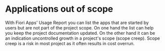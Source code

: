 # Applications out of scope

With Fiori Apps' Usage Report you can list the apps that are started by users but are not part of the project scope. On one hand the list can help you keep the project documentation updated. On the other hand it can be an indication uncontrolled growth in a project's scope (scope creep). Scope creep is a risk in most project as it often results in cost overrun. 
